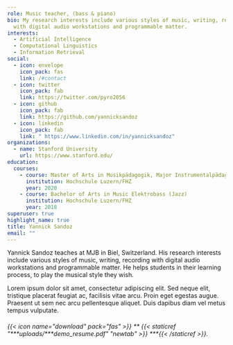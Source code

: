 ```yaml
---
role: Music teacher, (bass & piano)
bio: My research interests include various styles of music, writing, recording
  with digital audio workstations and programmable matter.
interests:
  - Artificial Intelligence
  - Computational Linguistics
  - Information Retrieval
social:
  - icon: envelope
    icon_pack: fas
    link: /#contact
  - icon: twitter
    icon_pack: fab
    link: https://twitter.com/pyro2056
  - icon: github
    icon_pack: fab
    link: https://github.com/yannicksandoz
  - icon: linkedin
    icon_pack: fab
    link: " https://www.linkedin.com/in/yannicksandoz"
organizations:
  - name: Stanford University
    url: https://www.stanford.edu/
education:
  courses:
    - course: Master of Arts in Musikpädagogik, Major Instrumentalpädagogik Elektrobass
      institution: Hochschule Luzern/FHZ
      year: 2020
    - course: Bachelor of Arts in Music Elektrobass (Jazz)
      institution: Hochschule Luzern/FHZ
      year: 2018
superuser: true
highlight_name: true
title: Yannick Sandoz
email: ""
---
```

Yannick Sandoz teaches at MJB in Biel, Switzerland. His research interests include various styles of music, writing, recording with digital audio workstations and programmable matter. He helps students in their learning process, to play the musical style they wish.

Lorem ipsum dolor sit amet, consectetur adipiscing elit. Sed neque elit, tristique placerat feugiat ac, facilisis vitae arcu. Proin eget egestas augue. Praesent ut sem nec arcu pellentesque aliquet. Duis dapibus diam vel metus tempus vulputate.

###### {{< icon name="download" pack="fas" >}} \*\* {{< staticref "\*\*\*uploads/\*\*\*demo_resume.pdf" "newtab" >}} \*\**{{< /staticref >}}.